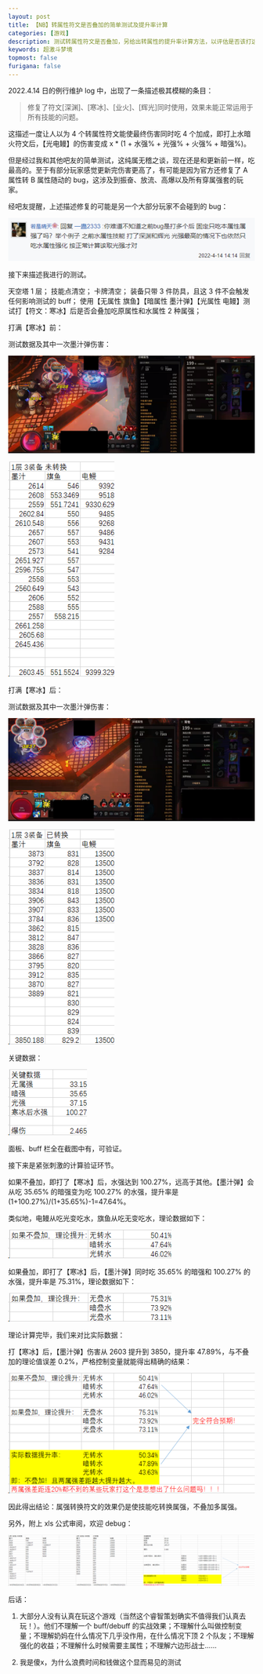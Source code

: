 ```yaml
---
layout: post
title: 【NB】转属性符文是否叠加的简单测试及提升率计算
categories: [游戏]
description: 测试转属性符文是否叠加，另给出转属性的提升率计算方法，以评估是否该打这类符文
keywords: 超激斗梦境
topmost: false
furigana: false
---
```


2022.4.14 日的例行维护 log 中，出现了一条描述极其模糊的条目：

> 修复了符文[深渊]、[寒冰]、[业火]、[辉光]同时使用，效果未能正常运用于所有技能的问题。

这描述一度让人以为 4 个转属性符文能使最终伤害同时吃 4 个加成，即打上水暗火符文后，【光电鳗】的伤害变成 x * (1 + 水强% + 光强% + 火强% + 暗强%)。

但是经过我和其他吧友的简单测试，这纯属无稽之谈，现在还是和更新前一样，吃最高的。至于有部分玩家感觉更新完伤害更高了，有可能是因为官方还修复了 A 属性转 B 属性随动的 bug，这涉及到振奋、放流、高爆以及所有穿属强套的玩家。

经吧友提醒，上述描述修复的可能是另一个大部分玩家不会碰到的 bug：

![](/assets/images/2022-04-14-16-16-05.png)

接下来描述我进行的测试。

天空塔 1 层；
技能点清空；
卡牌清空；
装备只带 3 件防具，且这 3 件不会触发任何影响测试的 buff；
使用【无属性 旗鱼】【暗属性 墨汁弹】【光属性 电鳗】测试打【符文：寒冰】后是否会叠加吃原属性和水属性 2 种属强；

打满【寒冰】前：

测试数据及其中一次墨汁弹伤害：

![](/assets/images/2022-04-14-16-23-05.png)

![](/assets/images/2022-04-14-16-24-41.png)

打满【寒冰】后：

测试数据及其中一次墨汁弹伤害：

![](/assets/images/2022-04-14-16-26-53.png)

![](/assets/images/2022-04-14-16-27-41.png)

关键数据：

![](/assets/images/2022-04-14-16-28-16.png)

面板、buff 栏全在截图中有，可验证。


接下来是紧张刺激的计算验证环节。

如果不叠加，即打了【寒冰】后，水强达到 100.27%，远高于其他。【墨汁弹】会从吃 35.65% 的暗强变为吃 100.27% 的水强，提升率是 (1+100.27%)/(1+35.65%)-1=47.64%。

类似地，电鳗从吃光变吃水，旗鱼从吃无变吃水，理论数据如下：

![](/assets/images/2022-04-14-16-31-59.png)

如果叠加，即打了【寒冰】后，【墨汁弹】同时吃 35.65% 的暗强和 100.27% 的水强，提升率是 75.31%，理论数据如下：

![](/assets/images/2022-04-14-16-33-18.png)

理论计算完毕，我们来对比实际数据：

打【寒冰】后，【墨汁弹】伤害从 2603 提升到 3850，提升率 47.89%，与不叠加的理论值误差 0.2%，严格控制变量就能得出精确的结果：

![](/assets/images/2022-04-14-16-33-54.png)

因此得出结论：属强转换符文的效果仍是使技能吃转换属强，不叠加多属强。

另外，附上 xls 公式审阅，欢迎 debug：

![](/assets/images/2022-04-14-16-39-06.png)

后话：

1. 大部分人没有认真在玩这个游戏（当然这个睿智策划确实不值得我们认真去玩！）。他们不理解一个 buff/debuff 的实战效果；不理解什么叫做控制变量；不理解奶妈在什么情况下几乎没作用，在什么情况下顶 2 个队友；不理解强化的收益；不理解什么时候需要主属性；不理解六边形战士......

2. 我是傻x，为什么浪费时间和钱做这个显而易见的测试